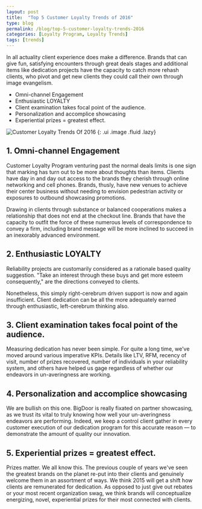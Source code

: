 ```yaml
---
layout: post
title:  "Top 5 Customer Loyalty Trends of 2016"
type: blog
permalink: /blog/top-5-customer-loyalty-trends-2016
categories: [Loyalty Program, Loyalty Trends]
tags: [trends]
---
```



In all actuality client experience does make a difference. Brands that can give fun, satisfying encounters through great deals stages and additional items like dedication projects have the capacity to catch more rehash clients, who pivot and get new clients they could call their own through image evangelism.

* Omni-channel Engagement
* Enthusiastic LOYALTY
* Client examination takes focal point of the audience.
* Personalization and accomplice showcasing
* Experiential prizes = greatest effect.

![Customer Loyalty Trends Of 2016](https://pegke.com/public/img/top-5-customer-loyalty-trends-of-2016.jpg)
{: .ui .image .fluid .lazy}


## 1. Omni-channel Engagement
Customer Loyalty Program venturing past the normal deals limits is one sign that marking has turn out to be more about thoughts than items. Clients have day in and day out access to the brands they cherish through online networking and cell phones. Brands, thusly, have new venues to achieve their center business without needing to envision pedestrian activity or exposures to outbound showcasing promotions.

Drawing in clients through substance or balanced cooperations makes a relationship that does not end at the checkout line. Brands that have the capacity to outfit the force of these numerous levels of correspondence to convey a firm, including brand message will be more inclined to succeed in an inexorably advanced environment.



## 2. Enthusiastic LOYALTY
Reliability projects are customarily considered as a rationale based quality suggestion. "Take an interest through these buys and get more esteem consequently," are the directions conveyed to clients.

Nonetheless, this simply right-cerebrum driven support is now and again insufficient. Client dedication can be all the more adequately earned through enthusiastic, left-cerebrum thinking also.



## 3. Client examination takes focal point of the audience.
Measuring dedication has never been simple. For quite a long time, we've moved around various imperative KPIs. Details like LTV, RFM, recency of visit, number of prizes recovered, number of individuals in your reliability system, and others have helped us gage regardless of whether our endeavors in un-averingness are working.



## 4. Personalization and accomplice showcasing
We are bullish on this one. BigDoor is really fixated on partner showcasing, as we trust its vital to truly knowing how well your un-averingness endeavors are performing. Indeed, we keep a control client gather in every customer execution of our dedication program for this accurate reason — to demonstrate the amount of quality our innovation.



## 5. Experiential prizes = greatest effect.
Prizes matter. We all know this. The previous couple of years we've seen the greatest brands on the planet re-put into their clients and genuinely welcome them in an assortment of ways. We think 2015 will get a shift how clients are remunerated for dedication. As opposed to just give out rebates or your most recent organization swag, we think brands will conceptualize energizing, novel, experiential prizes for their most connected with clients.
